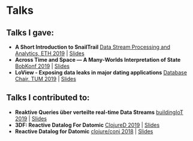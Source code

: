 # Talks

## Talks I gave:

- **A Short Introduction to SnailTrail** [Data Stream Processing and Analytics, ETH 2019](https://www.systems.ethz.ch/courses/spring2019/dspa/) | [Slides](https://github.com/li1/talks/raw/master/snailtrail.pdf)
- **Across Time and Space — A Many-Worlds Interpretation of State** [BobKonf 2019](https://bobkonf.de/2019/goebel-sandstede.html) | [Slides](https://github.com/li1/talks/raw/master/bobkonf.pdf)
- **LoView - Exposing data leaks in major dating applications** [Database Chair, TUM 2019](https://db.in.tum.de/index.shtml?lang=en) | [Slides](https://github.com/li1/talks/raw/master/loview.pdf)

## Talks I contributed to:

- **Reaktive Queries über verteilte real-time Data Streams** [buildingIoT 2019](https://www.buildingiot.de/veranstaltung-7795-reaktive-queries-%E3%BCber-verteilte-real-time-data-streams.html) | [Slides](https://github.com/li1/talks/raw/master/biot.pdf)
- **3DF: Reactive Datalog For Datomic** [ClojureD 2019](https://clojured.de/archiv/schedule-2019/#nikolasGoebel) | [Slides](https://github.com/li1/talks/raw/master/clojured.pdf)
- **Reactive Datalog for Datomic** [clojure/conj 2018](http://2018.clojure-conj.org/nikolas-gobel) | [Slides](https://github.com/li1/talks/raw/master/conj.pdf)
